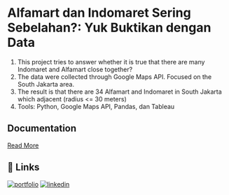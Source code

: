 # Alfamart dan Indomaret Sering Sebelahan?: Yuk Buktikan dengan Data

1. This project tries to answer whether it is true that there are many Indomaret and Alfamart close together?
2. The data were collected through Google Maps API. Focused on the South Jakarta area.
3. The result is that there are 34 Alfamart and Indomaret in South Jakarta which adjacent (radius <= 30 meters)
4. Tools: Python, Google Maps API, Pandas, dan Tableau


## Documentation

[Read More](https://link.medium.com/1CLCxzcxUqb)


## 🔗 Links
[![portfolio](https://img.shields.io/badge/my_portfolio-000?style=for-the-badge&logo=ko-fi&logoColor=white)](https://ilhammukti.medium.com/)
[![linkedin](https://img.shields.io/badge/linkedin-0A66C2?style=for-the-badge&logo=linkedin&logoColor=white)](https://www.linkedin.com/in/ilhammukti/)
